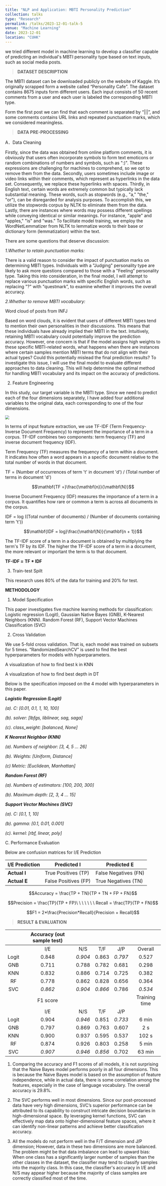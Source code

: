 ```yaml
---
title: "NLP and Application: MBTI Personality Prediction"
collection: talks
type: "Research"
permalink: /talks/2023-12-01-talk-5
venue: "Machine Learning"
date: 2023-12-01
location: "CUHK"
---
```


we tried different model in machine learning to develop a classifier capable of predicting an individual's MBTI personality type based on text inputs, such as social media posts. <br/>

> **DATASET DESCRIPTION**

The MBTI dataset can be downloaded publicly on the website of Kaggle. It’s originally scrapped form a website called “Personality Cafe”. The dataset contains 8675 inputs form different users. Each input consists of 50 recent comments from a user and each user is labeled the corresponding MBTI type.

Form the first post we can find that each comment is separated by “\|\|\|”, and some comments contains URL links and repeated punctuation marks, which we considered meaningless. 

> **DATA PRE-PROCESSING**

A．Data Cleaning

Firstly, since the data was obtained from online platform comments, it is obviously that users often incorporate symbols to form text emoticons or random combinations of numbers and symbols, such as ":)". These expressions are challenging for machines to comprehend, so we opt to remove them from the data. Secondly, users sometimes include image or video links within their comments, which represent as hyperlinks in the data set. Consequently, we replace these hyperlinks with spaces. Thirdly, in English text, certain words are extremely common but typically lack substantial meaning. These words, such as stopwords (e.g., "a," "the," "or"), can be disregarded for analysis purposes. To accomplish this, we utilize the stopwords corpus by NLTK to eliminate them from the data. Lastly, there are instances where words may possess different spellings while conveying identical or similar meanings. For instance, "apple" and "apples," "is" and "was." To facilitate model training, we employ the WordNetLemmatizer from NLTK to lemmatize words to their base or dictionary form (lemmatization) within the text.

There are some questions that deserve discussion:

*1.Whether to retain punctuation marks:*

There is a valid reason to consider the impact of punctuation marks on determining MBTI types. Individuals with a "Judging" personality type are likely to ask more questions compared to those with a "Feeling" personality type. Taking this into consideration, in the final model, I will attempt to replace various punctuation marks with specific English words, such as replacing "?" with "questmark”, to examine whether it improves the overall accuracy.

*2.Whether to remove MBTI vocabulary:*

Word cloud of posts from INFJ

Based on word clouds, it is evident that users of different MBTI types tend to mention their own personalities in their discussions. This means that these individuals have already implied their MBTI in the text. Intuitively, retaining MBTI vocabulary could potentially improve the prediction accuracy. However, one concern is that if the model assigns high weights to these specific MBTI-related words, what happens when there are instances where certain samples mention MBTI terms that do not align with their actual types? Could this potentially mislead the final prediction results? To investigate this issue, I will use the final model to evaluate different approaches to data cleaning. This will help determine the optimal method for handling MBTI vocabulary and its impact on the accuracy of predictions.

2.  Feature Engineering

In this study, our target variable is the MBTI type. Since we need to predict each of the four dimensions separately, I have added four additional variables to the original data, each corresponding to one of the four dimensions.

<img src="D:\浏览器下载\NLP.jpeg" style="zoom:80%;" />

In terms of input feature extraction, we use TF-IDF (Term Frequency-Inverse Document Frequency) to represent the importance of a term in a corpus. TF-IDF combines two components: term frequency (TF) and inverse document frequency (IDF).

Term Frequency (TF) measures the frequency of a term within a document. It indicates how often a word appears in a specific document relative to the total number of words in that document.

TF = (Number of occurrences of term 't' in document 'd') / (Total number of terms in document 'd')

``` math
\mathbf{TF =}\frac{\mathbf{n}}{\mathbf{N}}
```

Inverse Document Frequency (IDF) measures the importance of a term in a corpus. It quantifies how rare or common a term is across all documents in the corpus.

IDF = log ((Total number of documents) / (Number of documents containing term 't'))

``` math
\mathbf{IDF = log}\frac{\mathbf{N}}{\mathbf{n + 1}}
```

The TF-IDF score of a term in a document is obtained by multiplying the term's TF by its IDF. The higher the TF-IDF score of a term in a document, the more relevant or important the term is to that document.

**TF-IDF =** **TF * IDF**

3.  Train-test Spilt

This research uses 80% of the data for training and 20% for test.

**METHODOLOGY**

1.  Model Specification

This paper investigates five machine learning methods for classification: Logistic regression (Logit), Gaussian Native Bayes (GNB), K-Nearest Neighbors (KNN). Random Forest (RF), Support Vector Machines Classification (SVC)

2.  Cross Validation

We use 5-fold cross validation. That is, each model was trained on subsets for 5 times. “RandomizedSearchCV” is used to find the best hyperparameters for models with hyperparameters.



A visualization of how to find best k in KNN

A visualization of how to find best depth in DT



Below is the specification imposed on the 4 model with hyperparameters in this paper.

***Logistic Regression (Logit)***

*(a). C: \[0.01, 0.1, 1, 10, 100\]*

*(b). solver: \[lbfgs, liblinear, sag, saga\]*

*(c). class_weight: \[balanced, None\]*

***K Nearest Neighbor (KNN)***

*(a). Numbers of neighbor: \[3, 4, 5 … 26\]*

*(b). Weights: \[Uniform, Distance\]*

*\(c\) Metric: \[Euclidean, Manhattan\]*

***Random Forest (RF)***

*(a). Numbers of estimators: \[100, 200, 300\]*

*(b). Maximum depth: \[2, 3, 4 … 15\]*

***Support Vector Machines (SVC)***

*(a). C: \[0.1, 1, 10\]*

*(b). gamma: \[0.1, 0.01, 0.001\]*

*(c). kernel: \[rbf, linear, poly\]*



C. Performance Evaluation

Below are confusion matrices for I/E Prediction

| I/E Prediction | Predicted I          | Predicted E          |
| -------------- | -------------------- | -------------------- |
| **Actual I**   | True Positives (TP)  | False Negatives (FN) |
| **Actual E**   | False Positives (FP) | True Negatives (TN)  |

``` math
Accuracy = \frac{TP + TN}{TP + TN + FP + FN}
```

``` math
Precision = \frac{TP}{TP + FP}\ \ \ \ \ \ \ Recall = \frac{TP}{TP + FN}
```

``` math
F1 = 2*\frac{Precision*Recall}{Precision + Recall}
```

> **RESULT & EVALUATION**

|       | Accuracy (out sample test) |         |         |         |               |
|:-----:|:--------------------------:|:-------:|:-------:|:-------:|:-------------:|
|       |            I/E             |   N/S   |   T/F   |   J/P   |    Overall    |
| Logit |           0.848            | *0.904* |  0.863  | *0.797* |     0.527     |
|  GNB  |           0.711            |  0.788  |  0.782  |  0.681  |     0.298     |
|  KNN  |           0.832            |  0.886  |  0.714  |  0.725  |     0.382     |
|  RF   |           0.778            |  0.862  |  0.828  |  0.656  |     0.364     |
|  SVC  |          *0.862*           | *0.904* | *0.866* |  0.786  |    *0.534*    |
|       |          F1 score          |         |         |         | Training time |
|       |            I/E             |   N/S   |   T/F   |   J/P   |               |
| Logit |           0.904            | *0.946* |  0.851  | *0.733* |     6 min     |
|  GNB  |           0.797            |  0.869  |  0.763  |  0.607  |      2 s      |
|  KNN  |           0.900            |  0.937  |  0.595  |  0.537  |     102 s     |
|  RF   |           0.874            |  0.926  |  0.803  |  0.258  |     5 min     |
|  SVC  |          *0.907*           | *0.946* | *0.856* |  0.702  |    63 min     |

1.  Comparing the accuracy and F1 scores of all models, it is not surprising that the Naive Bayes model performs poorly in all four dimensions. This is because the Naive Bayes model is based on the assumption of feature independence, while in actual data, there is some correlation among the features, especially in the case of language vocabulary. The overall accuracy is 29.8%.

2.  The SVC performs well in most dimensions. Since our post-processed data have very high dimensions, SVC’s superior performance can be attributed to its capability to construct intricate decision boundaries in high-dimensional space. By leveraging kernel functions, SVC can effectively map data onto higher-dimensional feature spaces, where it can identify non-linear patterns and achieve better classification accuracy.

3.  All the models do not perform well in the F/T dimension and J/P dimension; However, data in these two dimensions are more balanced. The problem might be that data imbalance can lead to upward bias: When one class has a significantly larger number of samples than the other classes in the dataset, the classifier may tend to classify samples into the majority class. In this case, the classifier's accuracy in I/E and N/S may appear higher because the majority of class samples are correctly classified most of the time.
